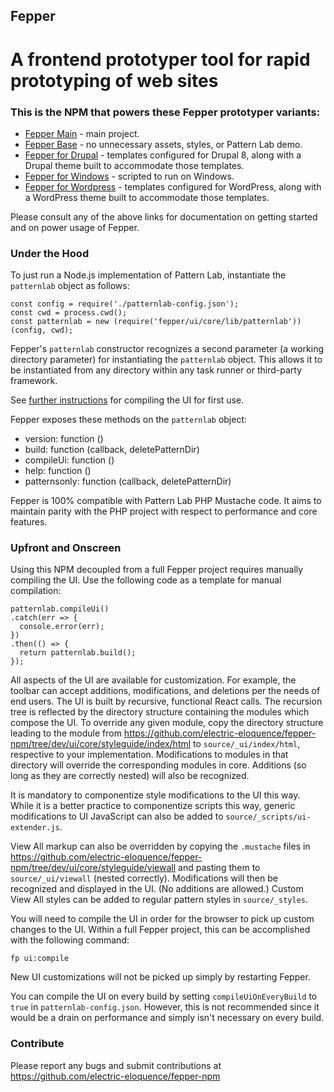 ## Fepper

# A frontend prototyper tool for rapid prototyping of web sites

### This is the NPM that powers these Fepper prototyper variants:
* [Fepper Main](https://github.com/electric-eloquence/fepper) - main project.
* [Fepper Base](https://github.com/electric-eloquence/fepper-base) - no unnecessary assets, styles, or Pattern Lab demo.
* [Fepper for Drupal](https://github.com/electric-eloquence/fepper-drupal) - templates configured for Drupal 8, along with a Drupal theme built to accommodate those templates.
* [Fepper for Windows](https://github.com/electric-eloquence/fepper-windows) - scripted to run on Windows.
* [Fepper for Wordpress](https://github.com/electric-eloquence/fepper-wordpress) - templates configured for WordPress, along with a WordPress theme built to accommodate those templates.

Please consult any of the above links for documentation on getting started and 
on power usage of Fepper.

### <a id="under-the-hood"></a>Under the Hood
To just run a Node.js implementation of Pattern Lab, instantiate the `patternlab` 
object as follows:

```
const config = require('./patternlab-config.json');
const cwd = process.cwd();
const patternlab = new (require('fepper/ui/core/lib/patternlab'))(config, cwd);
```

Fepper's `patternlab` constructor recognizes a second parameter (a working 
directory parameter) for instantiating the `patternlab` object. This allows it 
to be instantiated from any directory within any task runner or third-party 
framework.

See [further instructions](#upfront-and-onscreen) for compiling the UI for 
first use.

Fepper exposes these methods on the `patternlab` object:

* version: function ()
* build: function (callback, deletePatternDir)
* compileUi: function ()
* help: function ()
* patternsonly: function (callback, deletePatternDir)

Fepper is 100% compatible with Pattern Lab PHP Mustache code. It aims to 
maintain parity with the PHP project with respect to performance and core 
features.

### <a id="upfront-and-onscreen"></a>Upfront and Onscreen
Using this NPM decoupled from a full Fepper project requires manually compiling 
the UI. Use the following code as a template for manual compilation:

```
patternlab.compileUi()
.catch(err => {
  console.error(err);
})
.then(() => {
  return patternlab.build();
});
```

All aspects of the UI are available for customization. For example, the toolbar 
can accept additions, modifications, and deletions per the needs of end users. 
The UI is built by recursive, functional React calls. The recursion tree is 
reflected by the directory structure containing the modules which compose the 
UI. To override any given module, copy the directory structure leading to the 
module from https://github.com/electric-eloquence/fepper-npm/tree/dev/ui/core/styleguide/index/html 
to `source/_ui/index/html`, respective to your implementation. Modifications to 
modules in that directory will override the corresponding modules in core. 
Additions (so long as they are correctly nested) will also be recognized.

It is mandatory to componentize style modifications to the UI this way. While it 
is a better practice to componentize scripts this way, generic modifications to 
UI JavaScript can also be added to `source/_scripts/ui-extender.js`.

View All markup can also be overridden by copying the `.mustache` files in 
https://github.com/electric-eloquence/fepper-npm/tree/dev/ui/core/styleguide/viewall 
and pasting them to `source/_ui/viewall` (nested correctly). Modifications will 
then be recognized and displayed in the UI. (No additions are allowed.) Custom 
View All styles can be added to regular pattern styles in `source/_styles`.

You will need to compile the UI in order for the browser to pick up custom 
changes to the UI. Within a full Fepper project, this can be accomplished with the following command:

```
fp ui:compile
```

New UI customizations will not be picked up simply by restarting Fepper.

You can compile the UI on every build by setting `compileUiOnEveryBuild` to 
`true` in `patternlab-config.json`. However, this is not recommended since it 
would be a drain on performance and simply isn't necessary on every build.

### Contribute
Please report any bugs and submit contributions at 
https://github.com/electric-eloquence/fepper-npm
